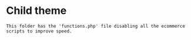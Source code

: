 # Child theme
    This folder has the 'functions.php' file disabling all the ecommerce scripts to improve speed.

